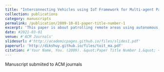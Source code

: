 ```yaml
---
title: "Interconnecting Vehicles using IoT Framework for Multi-agent Patrolling"
collection: publications
category: manuscripts
permalink: /publication/2009-10-01-paper-title-number-1
excerpt: 'This paper is about patrolling remote areas using autonomous vehicles and how to coordinate between them using multi agent reinforcement learning'
date: #2021-03-01
venue: #'ACM Journals'
slidesurl: #'http://academicpages.github.io/files/slides1.pdf'
paperurl: 'http://dikshuy.github.io/files/toit_ma.pdf'
citation: #'Your Name, You. (2009). &quot;Paper Title Number 1.&quot; <i>Journal 1</i>. 1(1).'
---
```


Manuscript submiited to ACM journals
